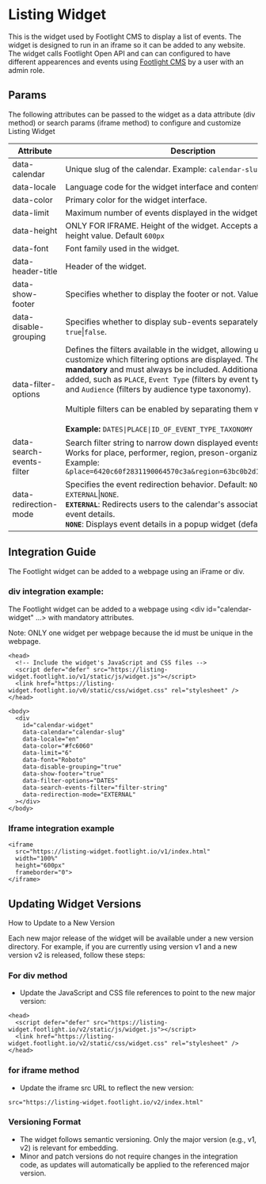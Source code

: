 # Listing Widget

This is the widget used by Footlight CMS to display a list of events. The widget is designed to run in an iframe so it can be added to any website. The widget calls Footlight Open API and can can configured to have different appearences and events using [Footlight CMS](https://cms.footlight.io) by a user with an admin role.

## Params

The following attributes can be passed to the widget as a data attribute (div method) or search params (iframe method) to configure and customize Listing Widget

| Attribute   | Description | Required             |
|-------------|-------------|---------------------|
| data-calendar            | Unique slug of the calendar.   Example: `calendar-slug`             |  YES            |     
| data-locale          | Language code for the widget interface and content ( en, fr, ja). | YES               |
| data-color             | Primary color for the widget interface.         | YES   |                 
| data-limit             | Maximum number of events displayed in the widget.      | YES |    
| data-height            | ONLY FOR IFRAME. Height of the widget. Accepts any valid CSS height value. Default `600px`     | NO |    
| data-font              | Font family used in the widget. | YES |   
| data-header-title      | Header of the widget.                               | NO |
| data-show-footer       | Specifies whether to display the footer or not. Values: `true`\|`false`.        | Yes|
| data-disable-grouping  | Specifies whether to display sub-events separately or not. Values: `true`\|`false`. | Yes | 
| data-filter-options | Defines the filters available in the widget, allowing users to customize which filtering options are displayed. The `DATES` filter is **mandatory** and must always be included. Additional filters can be added, such as `PLACE`, `Event Type` (filters by event type taxonomy), and `Audience` (filters by audience type taxonomy). <br><br> Multiple filters can be enabled by separating them with <code>\|</code>. <br><br> **Example:** <code>DATES\|PLACE\|ID_OF_EVENT_TYPE_TAXONOMY</code> | YES          |
| data-search-events-filter | Search filter string to narrow down displayed events. <br> Works for place, performer, region, preson-organization. <br> Example:  `&place=6420c60f2831190064570c3a&region=63bc0b2d1c6b6c005aad5253`      | NO                  |         
| data-redirection-mode  | Specifies the event redirection behavior. Default:  `NONE`  Values: `EXTERNAL`\|`NONE`. <br>  **`EXTERNAL`**: Redirects users to the calendar's associated website for event details. <br> **`NONE`**: Displays event details in a popup widget (default behavior).      |    NO                      |


## Integration Guide

The Footlight widget can be added to a webpage using an iFrame or div.  

### div integration example:

The Footlight widget can be added to a webpage using <div id="calendar-widget" ...> with  mandatory attributes.  

Note: ONLY one widget per webpage because the id must be unique in the webpage.

```
<head>
  <!-- Include the widget's JavaScript and CSS files -->
  <script defer="defer" src="https://listing-widget.footlight.io/v1/static/js/widget.js"></script>
  <link href="https://listing-widget.footlight.io/v0/static/css/widget.css" rel="stylesheet" />
</head>

<body>
  <div
    id="calendar-widget"                             
    data-calendar="calendar-slug"                                                           
    data-locale="en"                                              
    data-color="#fc6060"                                          
    data-limit="6"                                                                                           
    data-font="Roboto"
    data-disable-grouping="true"
    data-show-footer="true"
    data-filter-options="DATES"                                                            
    data-search-events-filter="filter-string"                     
    data-redirection-mode="EXTERNAL"                              
  ></div>
</body>
```

### Iframe integration example
```
<iframe
  src="https://listing-widget.footlight.io/v1/index.html"
  width="100%"
  height="600px"
  frameborder="0">
</iframe>
```

## Updating Widget Versions

How to Update to a New Version

Each new major release of the widget will be available under a new version directory. For example, if you are currently using version v1 and a new version v2 is released, follow these steps:

### For div method
* Update the JavaScript and CSS file references to point to the new major version:
```
<head>
  <script defer="defer" src="https://listing-widget.footlight.io/v2/static/js/widget.js"></script>
  <link href="https://listing-widget.footlight.io/v2/static/css/widget.css" rel="stylesheet" />
</head>
```

### for iframe method
* Update the iframe src URL to reflect the new version:
```
src="https://listing-widget.footlight.io/v2/index.html"
```

### Versioning Format
* The widget follows semantic versioning. Only the major version (e.g., v1, v2) is relevant for embedding.
* Minor and patch versions do not require changes in the integration code, as updates will automatically be applied to the referenced major version.





